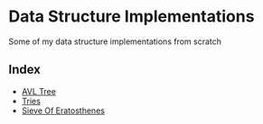 ﻿# Data Structure Implementations

Some of my data structure implementations from scratch

## Index

- [AVL Tree](https://github.com/Prabhav-R/Data-Structure-Implementations/tree/master/AVLTree)
- [Tries](https://github.com/Prabhav-R/Data-Structure-Implementations/tree/master/Tries)
- [Sieve Of Eratosthenes](https://github.com/Prabhav-R/Data-Structure-Implementations/tree/master/Sieve_of_Eratosthenes)
